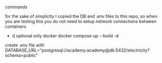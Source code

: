 commands

for the sake of simplicity I copied the DB and .env files to this repo, so when you are testing this you do not need to setup network connections between containers

- d optional
  only docker docker compose up --build -d

create .env file with
DATABASE_URL="postgresql://academy:academy@db:5432/electricity?schema=public"
